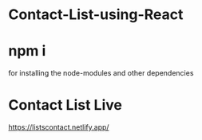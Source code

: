 # Contact-List-using-React

# npm i

for installing the node-modules and other dependencies

# Contact List Live
https://listscontact.netlify.app/
